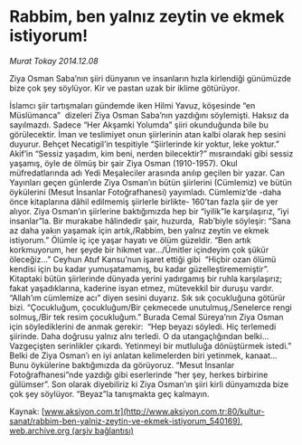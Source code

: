 # Rabbim, ben yalnız zeytin ve ekmek istiyorum!

*Murat Tokay 2014.12.08*

<div class="pNewsDetailMainContent" itemprop="articleBody">
 <p>
  Ziya Osman Saba’nın şiiri dünyanın ve insanların hızla kirlendiği günümüzde bize çok şey söylüyor. Kir ve pastan uzak bir iklime götürüyor.
 </p>
 <p>
  İslamcı şiir tartışmaları gündemde iken Hilmi Yavuz, köşesinde “en Müslümanca”  dizeleri Ziya Osman Saba’nın yazdığını söylemişti. Haksız da sayılmazdı. Sadece “Her Akşamki Yolumda” şiiri okunduğunda bile bu görülecektir. İman ve teslimiyet onun şiirlerinin atan kalbi olarak hep sesini duyurur. Behçet Necatigil’in tespitiyle “Şiirlerinde kir yoktur, leke yoktur.” Akif’in “Sessiz yaşadım, kim beni, nerden bilecektir?” mısraındaki gibi sessiz yaşamış, öyle de ölmüş bir şair Ziya Osman (1910-1957). Okul müfredatlarında adı Yedi Meşaleciler arasında anılıp geçilen bir yazar. Can Yayınları geçen günlerde Ziya Osman’ın bütün şiirlerini (Cümlemiz) ve bütün öykülerini (Mesut İnsanlar Fotoğrafhanesi) yayımladı. Cümlemiz’de -daha önce kitaplarına dâhil edilmemiş şiirlerle birlikte- 160’tan fazla şiir de yer alıyor. Ziya Osman’ın şiirlerine baktığımızda hep bir “iyilik”le karşılaşırız, “iyi insanlar”la. Bir murakabe hâlindedir şair, huzurda,  Rab’biyle söyleşir: “Sana az daha yakın yaşamak için artık,/Rabbim, ben yalnız zeytin ve ekmek istiyorum.” Ölümle iç içe yaşar hayatı ve ölüm güzeldir. “Ben artık korkmuyorum, her şeyde bir hikmet var…/Ümitler içindeyim çok şükür öleceğiz…” Ceyhun Atuf Kansu’nun işaret ettiği gibi  “Hiçbir ozan ölümü kendisi için bu kadar yumuşatamamış, bu kadar güzelleştirememiştir”. Kitaptaki bütün şiirlerinde dünyada yerini yadırgamış bir ruhla karşılaşırız; fakat yaşadıklarına, kaderine isyan etmez, mütevekkil bir duruşu vardır. “Allah’ım cümlemize acı” diyen sesini duyarız. Sık sık çocukluğuna götürür bizi. “Çocukluğum, çocukluğum/Bir çekmecede unutulmuş,/Senelerce rengi solmuş,/Bir tek resim çocukluğum.” Burada Cemal Süreya’nın Ziya Osman için söylediklerini de anmak gerekir:  “Hep beyazı söyledi. Hiç terlemedi şiirinde. Daha doğrusu yalnız alnı terledi. O da utangaçlığından belki… Vazgeçişten serinlikler çıkardı. Yetinmeyi bir mutluluğa dönüştürmek istedi.” Belki de Ziya Osman’ı en iyi anlatan kelimelerden biri yetinmek, kanaat… Bunu öykülerine baktığımızda da görüyoruz. “Mesut İnsanlar Fotoğrafhanesi”nde yazdığı gibi eserlerinde “her şey, herkes birbirine gülümser”. Son olarak diyebiliriz ki Ziya Osman’ın şiiri kirli dünyamızda bize çok şey söylüyor. “Beyaz”la tanışmakta geç kalmayın.
 </p>
</div>


Kaynak: [www.aksiyon.com.tr](http://www.aksiyon.com.tr:80/kultur-sanat/rabbim-ben-yalniz-zeytin-ve-ekmek-istiyorum_540169), [web.archive.org (arşiv bağlantısı)](http://web.archive.org/web/20150102074418/http://www.aksiyon.com.tr:80/kultur-sanat/rabbim-ben-yalniz-zeytin-ve-ekmek-istiyorum_540169)
